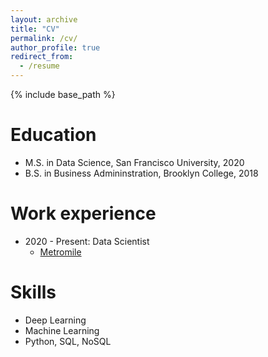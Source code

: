 ```yaml
---
layout: archive
title: "CV"
permalink: /cv/
author_profile: true
redirect_from:
  - /resume
---
```


{% include base_path %}

Education
======
* M.S. in Data Science, San Francisco University, 2020
* B.S. in Business Admininstration, Brooklyn College, 2018

Work experience
======
* 2020 - Present: Data Scientist
  * [Metromile](https://www.metromile.com/)


  
Skills
======
* Deep Learning
* Machine Learning
* Python, SQL, NoSQL
